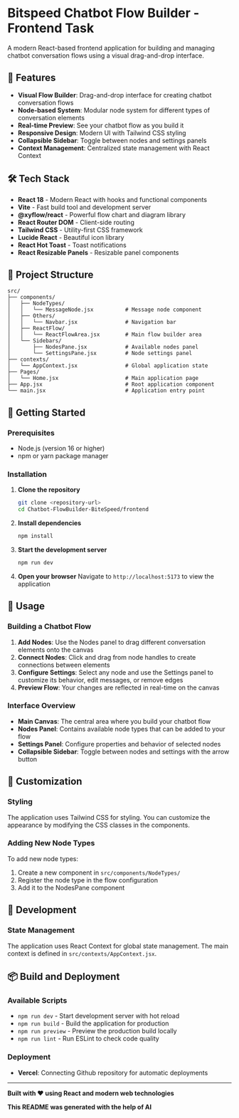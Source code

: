# Bitspeed Chatbot Flow Builder - Frontend Task

A modern React-based frontend application for building and managing chatbot conversation flows using a visual drag-and-drop interface.


## 🚀 Features

- **Visual Flow Builder**: Drag-and-drop interface for creating chatbot conversation flows
- **Node-based System**: Modular node system for different types of conversation elements
- **Real-time Preview**: See your chatbot flow as you build it
- **Responsive Design**: Modern UI with Tailwind CSS styling
- **Collapsible Sidebar**: Toggle between nodes and settings panels
- **Context Management**: Centralized state management with React Context

## 🛠️ Tech Stack

- **React 18** - Modern React with hooks and functional components
- **Vite** - Fast build tool and development server
- **@xyflow/react** - Powerful flow chart and diagram library
- **React Router DOM** - Client-side routing
- **Tailwind CSS** - Utility-first CSS framework
- **Lucide React** - Beautiful icon library
- **React Hot Toast** - Toast notifications
- **React Resizable Panels** - Resizable panel components


## 📁 Project Structure

```
src/
├── components/
│   ├── NodeTypes/
│   │   └── MessageNode.jsx          # Message node component
│   ├── Others/
│   │   └── Navbar.jsx               # Navigation bar
│   ├── ReactFlow/
│   │   └── ReactFlowArea.jsx        # Main flow builder area
│   └── Sidebars/
│       ├── NodesPane.jsx            # Available nodes panel
│       └── SettingsPane.jsx         # Node settings panel
├── contexts/
│   └── AppContext.jsx               # Global application state
├── Pages/
│   └── Home.jsx                     # Main application page
├── App.jsx                          # Root application component
└── main.jsx                         # Application entry point
```

## 🚀 Getting Started

### Prerequisites

- Node.js (version 16 or higher)
- npm or yarn package manager

### Installation

1. **Clone the repository**
   ```bash
   git clone <repository-url>
   cd Chatbot-FlowBuilder-BiteSpeed/frontend
   ```

2. **Install dependencies**
   ```bash
   npm install
   ```

3. **Start the development server**
   ```bash
   npm run dev
   ```

4. **Open your browser**
   Navigate to `http://localhost:5173` to view the application


## 🎯 Usage

### Building a Chatbot Flow

1. **Add Nodes**: Use the Nodes panel to drag different conversation elements onto the canvas
2. **Connect Nodes**: Click and drag from node handles to create connections between elements
3. **Configure Settings**: Select any node and use the Settings panel to customize its behavior, edit messages, or remove edges
4. **Preview Flow**: Your changes are reflected in real-time on the canvas

### Interface Overview

- **Main Canvas**: The central area where you build your chatbot flow
- **Nodes Panel**: Contains available node types that can be added to your flow
- **Settings Panel**: Configure properties and behavior of selected nodes
- **Collapsible Sidebar**: Toggle between nodes and settings with the arrow button

## 🎨 Customization

### Styling
The application uses Tailwind CSS for styling. You can customize the appearance by modifying the CSS classes in the components.

### Adding New Node Types
To add new node types:
1. Create a new component in `src/components/NodeTypes/`
2. Register the node type in the flow configuration
3. Add it to the NodesPane component

## 🔧 Development

### State Management
The application uses React Context for global state management. The main context is defined in `src/contexts/AppContext.jsx`.

## 📦 Build and Deployment


### Available Scripts

- `npm run dev` - Start development server with hot reload
- `npm run build` - Build the application for production
- `npm run preview` - Preview the production build locally
- `npm run lint` - Run ESLint to check code quality

### Deployment
- **Vercel**: Connecting Github repository for automatic deployments


---

**Built with ❤️ using React and modern web technologies**

**This README was generated with the help of AI**
